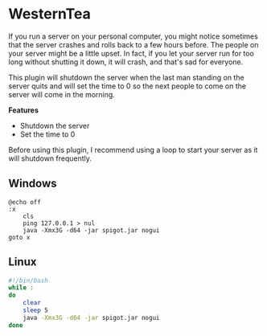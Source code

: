 # WesternTea
If you run a server on your personal computer, you might notice sometimes that the server crashes and rolls back to a few hours before. The people on your server might be a little upset. In fact, if you let your server run for too long without shutting it down, it will crash, and that's sad for everyone.

This plugin will shutdown the server when the last man standing on the server quits and will set the time to 0 so the next people to come on the server will come in the morning.

**Features**
* Shutdown the server
* Set the time to 0

Before using this plugin, I recommend using a loop to start your server as it will shutdown frequently.
## Windows
``` Windows
@echo off
:x
    cls
    ping 127.0.0.1 > nul
    java -Xmx3G -d64 -jar spigot.jar nogui
goto x
```
## Linux
``` sh
#!/bin/bash
while :
do
    clear
    sleep 5
    java -Xmx3G -d64 -jar spigot.jar nogui
done
```
